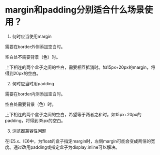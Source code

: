 # margin和padding分别适合什么场景使用？

1. 何时应当使用margin

需要在border外侧添加空白时。

空白处不需要背景（色）时。

上下相连的两个盒子之间的空白，需要相互抵消时。如15px+20px的margin，将得到20px的空白。

2. 何时应当时用padding

需要在border内测添加空白时。

空白处需要背景（色）时。

上下相连的两个盒子之间的空白，希望等于两者之和时。如15px+20px的padding，将得到35px的空白。

3. 浏览器兼容性问题

在IE5.x、IE6中，为float的盒子指定margin时，左侧margin可能会变成两倍的宽度。通过改用padding或指定盒子为display:inline可以解决。